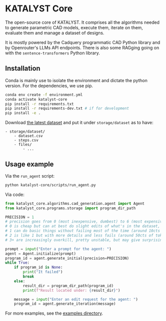 # KATALYST Core

The open-source core of KATALYST. It comprises all the algorithms needed to generate parametric CAD models, execute them, iterate on them, evaluate them and manage a dataset of designs.

It is mostly powered by the Cadquery programmatic CAD Python library and by Openrouter's LLMs API endpoints. There is also some RAGging going on with the `sentence-transformers` Python library.

## Installation

Conda is mainly use to isolate the environment and dictate the python version. For the dependencies, we use pip.

```bash
conda env create -f environment.yml
conda activate katalyst-core
pip install -r requirements.txt
pip install -r requirements-dev.txt # if for development
pip install -e .
```

Download [the latest dataset](https://api.katalyst-labs.com/dataset/download) and put it under `storage/dataset` as to have:

```
- storage/dataset/
    - dataset.csv
    - steps.csv
    - files/
        - ...
```

## Usage example

Via the `run_agent` script:

```bash
python katalyst-core/scripts/run_agent.py
```

Via code:

```py
from katalyst_core.algorithms.cad_generation.agent import Agent
from katalyst_core.programs.storage import program_dir_path

PRECISION = 1
# precision goes from 0 (most inexpensive, dumbest) to 6 (most expensive, most refined)
# 0 is cheap but can at best do slight edits of what's in the dataset, otherwise it fails often (around 2cts of tokens)
# 1 can do basic things without failing most of the time (around 10cts of tokens).
# 2 is like 1 but with more details and less fails (around 50cts of tokens)
# 3+ are increasingly overkill, pretty unstable, but may give surprisingly good results (around 1 to 5$ of tokens)

prompt = input("Enter a prompt for the agent: ")
agent = Agent.initialize(prompt)
program_id = agent.generate_initial(precision=PRECISION)
while True:
    if program_id is None:
        print("It failed")
        break
    else:
        result_dir = program_dir_path(program_id)
        print(f"Result located under: {result_dir}")

    message = input("Enter an edit request for the agent: ")
    program_id = agent.generate_iteration(message)
```

For more examples, see the [examples directory](./examples/).
